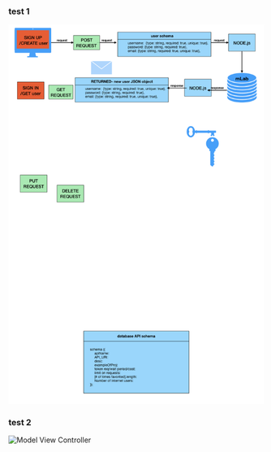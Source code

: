


### test 1
![Alt](/401/week5ProjectWeek/401-midtermFlowChart.001.png)

### test 2

![Model View Controller](/Users/maddys87/codefellows/401/learning-journal/401/week5ProjectWeek/401-midtermFlowChart.001.png)
